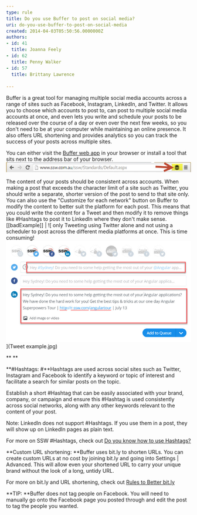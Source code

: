 ```yaml
---
type: rule
title: Do you use Buffer to post on social media?
uri: do-you-use-buffer-to-post-on-social-media
created: 2014-04-03T05:50:56.0000000Z
authors:
- id: 41
  title: Joanna Feely
- id: 62
  title: Penny Walker
- id: 57
  title: Brittany Lawrence

---
```


Buffer is a great tool for managing multiple social media accounts across a range of sites such as Facebook, Instagram, LinkedIn, and Twitter. 
It allows you to choose which accounts to post to, can post to multiple social media accounts at once, and even lets you write and schedule your posts to be released over the course of a day or even over the next few weeks, so you don't need to be at your computer while maintaining an online presence. It also offers URL shortening and provides analytics so you can track the success of your posts across multiple sites.
 
You can either visit the [Buffer web app](https://buffer.com/) in your browser  or install a tool that sits next to the address bar of your browser.
 ![ to use the Buffer app from your browser, simply click the symbol ![](Buffer example.jpg) ](buffer_tool.jpg) 

The content of your posts should be consistent across accounts. When making a post that exceeds the character limit of a site such as Twitter, you should write a separate, shorter version of the post to send to that site only. You can also use the "Customize for each network" button on Buffer to modify the content to better suit the platform for each post. This means that you could write the content for a Tweet and then modify it to remove things like #Hashtags to post it to LinkedIn where they don't make sense.
[[badExample]]
| ![ only Tweeting using Twitter alone and not using a scheduler to post across the different media platforms at once. This is time consuming!![Buffer2.jpg](Buffer2.jpg)](Tweet example.jpg)

**
**

**#Hashtags: #**Hashtags are used across social sites such as Twitter, Instagram and Facebook to identify a keyword or topic of interest and facilitate a search for similar posts on the topic.

Establish a short #Hashtag that can be easily associated with your brand, company, or campaign and ensure this #Hashtag is used consistently across social networks, along with any other keywords relevant to the content of your post.

Note: LinkedIn does not support #Hashtags. If you use them in a post, they will show up on LinkedIn pages as plain text.

For more on SSW #Hashtags, check out [Do you know how to use Hashtags?](/Pages/HashTags.aspx)



**Custom URL shortening: **Buffer uses bit.ly to shorten URLs. You can create custom URLs at no cost by joining bit.ly and going into Settings | Advanced. This will allow even your shortened URL to carry your unique brand without the look of a long, untidy URL.

For more on bit.ly and URL shortening, check out [Rules to Better bit.ly](/_layouts/15/FIXUPREDIRECT.ASPX?WebId=3dfc0e07-e23a-4cbb-aac2-e778b71166a2&TermSetId=07da3ddf-0924-4cd2-a6d4-a4809ae20160&TermId=d3e8f047-751d-4ed3-a912-9988c20cf91a)

**TIP: **Buffer does not tag people on Facebook. You will need to manually go onto the Facebook page you posted through and edit the post to tag the people you wanted.
